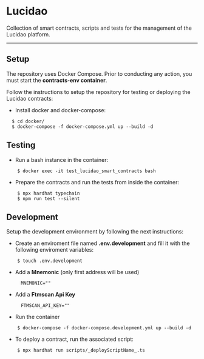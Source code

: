 # Lucidao

Collection of smart contracts, scripts and tests for the management of the Lucidao platform.

---

## Setup

The repository uses Docker Compose.
Prior to conducting any action, you must start the **contracts-env container**.

Follow the instructions to setup the repository for testing or deploying the Lucidao contracts:

- Install docker and docker-compose:

```
  $ cd docker/
  $ docker-compose -f docker-compose.yml up --build -d
```

## Testing

- Run a bash instance in the container:

```
    $ docker exec -it test_lucidao_smart_contracts bash
```

- Prepare the contracts and run the tests from inside the container:

```
    $ npx hardhat typechain
    $ npm run test --silent
```

## Development

Setup the development environment by following the next instructions:

- Create an enviroment file named **.env.development** and fill it with the following enviroment variables:

```
    $ touch .env.development
```

- Add a **Mnemonic** (only first address will be used)

        MNEMONIC=""

- Add a **Ftmscan Api Key**

        FTMSCAN_API_KEY=""

- Run the container

```
    $ docker-compose -f docker-compose.development.yml up --build -d
```

- To deploy a contract, run the associated script:

```
    $ npx hardhat run scripts/_deployScriptName_.ts
```

